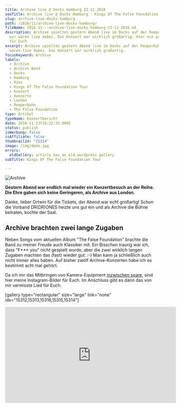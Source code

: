 ```yaml
---
title: Archive live @ Docks Hamburg 22.11.2016
seoTitle: Archive live @ Docks Hamburg - Kings Of The False Foundation Tour
slug: archive-live-docks-hamburg
path: /2016/11/archive-live-docks-hamburg/
fileName: 2016-11---archive-live-docks-hamburg-22-11-2016.md
description: Archive spielten gestern Abend live im Docks auf der Reeperbahn und
  wir waren live dabei. Das Konzert war wirklich großartig. Hier ein paar Fotos
  für Euch
excerpt: Archive spielten gestern Abend live im Docks auf der Reeperbahn und wir
  waren live dabei. Das Konzert war wirklich großartig.
focusKeyword: Archive
labels:
  - Archive
  - Archive Band
  - Docks
  - Hamburg
  - Kiez
  - Kings Of The False Foundation Tour
  - Konzert
  - Konzerte
  - London
  - Reeperbahn
  - The False Foundation
type: Artikel
typeName: Konzertbericht
date: 2016-11-23T16:22:33.000Z
status: publish
isWerbung: false
isAffiliate: false
thumbnailId: "15314"
image: /img/demo.jpg
errors:
  oldGallery: article has an old wordpress gallery
subTitle: Kings Of The False Foundation Tour
  
---
```


![Archive](http://cardamonchai.com/wp-content/uploads/2016/11/31190150605_143a91eef8_z.jpg "Ein Herzliches Willkommen")

**Gestern Abend war endlich mal wieder ein Konzertbesuch an der Reihe. Die Ehre
gaben sich keine Geringeren, als Archive aus London.**

Danke, lieber Ortwin für die Tickets, der Abend war echt großartig! Schon die
Vorband DR(DR)ONES heizte uns gut ein und als Archive die Bühne betraten, kochte
der Saal.

## Archive brachten zwei lange Zugaben

Neben Songs vom aktuellen Album "The False Foundation" brachte die Band zu
meiner Freude auch Klassiker mit. Ein Bisschen traurig war ich, dass "F\*\*\*
you" nicht gespielt wurde, aber die zwei wirklich langen Zugaben machten das
(fast) wieder gut. :-) Man kann ja schließlich auch nicht immer alles haben. Auf
bisher zwölf Archive-Konzerten habe ich es bestimmt acht mal gehört.

Da ich mir das Mitbringen von Kamera-Equipment
[inzwischen spare](/2013/10/karnivool-muenchen/), sind hier meine
Instagram-Bilder für Euch. Im Anschluss gibt es dann das von mir vermisste Lied
für Euch.

[gallery type="rectangular" size="large" link="none"
ids="15312,15313,15316,15315,15314"]

<iframe src="https://www.youtube.com/embed/A4gBzUwo6Iw" width="560" height="315" frameborder="0" allowfullscreen="allowfullscreen"></iframe>

  